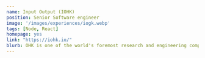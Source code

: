 ```yaml
---
name: Input Output (IOHK)
position: Senior Software engineer
image: '/images/experiences/iogk.webp'
tags: [Node, React]
homepage: yes
link: "https://iohk.io/"
blurb: OHK is one of the world's foremost research and engineering companies in the field of blockchain infrastructure. IOHK is the company entrusted by the Cardano Foundation for the development of the Cardano blockchain.
---
```


